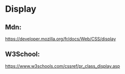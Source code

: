 # Display

## Mdn:
https://developer.mozilla.org/fr/docs/Web/CSS/display

## W3School:
https://www.w3schools.com/cssref/pr_class_display.asp